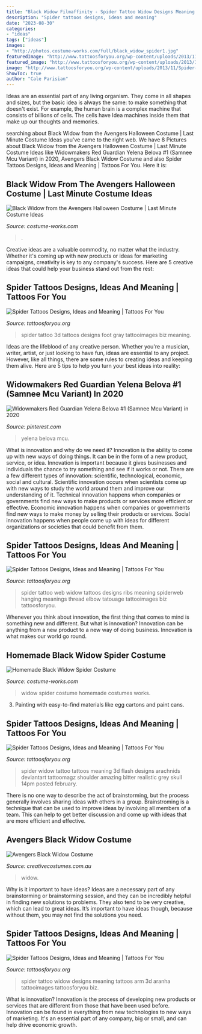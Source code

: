 ```yaml
---
title: "Black Widow Filmaffinity - Spider Tattoo Widow Designs Meaning Tattoos Arm 3d Aranha Tattooimages Tattoosforyou Biz"
description: "Spider tattoos designs, ideas and meaning"
date: "2023-08-30"
categories:
- "ideas"
tags: ["ideas"]
images:
- "http://photos.costume-works.com/full/black_widow_spider1.jpg"
featuredImage: "http://www.tattoosforyou.org/wp-content/uploads/2013/11/Spider-Tattoo-Designs.jpg"
featured_image: "http://www.tattoosforyou.org/wp-content/uploads/2013/11/Spider-Tattoo-Flash-768x1024.jpg"
image: "http://www.tattoosforyou.org/wp-content/uploads/2013/11/Spider-Tattoo-Pictures.jpg"
ShowToc: true
author: "Cale Parisian"
---
```



Ideas are an essential part of any living organism. They come in all shapes and sizes, but the basic idea is always the same: to make something that doesn't exist. For example, the human brain is a complex machine that consists of billions of cells. The cells have Idea machines inside them that make up our thoughts and memories.

	

		
searching about Black Widow from the Avengers Halloween Costume | Last Minute Costume Ideas you've came to the right web. We have 8 Pictures about Black Widow from the Avengers Halloween Costume | Last Minute Costume Ideas like Widowmakers Red Guardian Yelena Belova #1 (Samnee Mcu Variant) in 2020, Avengers Black Widow Costume and also Spider Tattoos Designs, Ideas and Meaning | Tattoos For You. Here it is:
		
    
## Black Widow From The Avengers Halloween Costume | Last Minute Costume Ideas

<img loading=lazy src="https://photos.costume-works.com/full/black_widow_from_the_avengers.jpg" onerror="this.onerror=null;this.src='https://tse1.mm.bing.net/th?id=OIP.g0aK6jJLk1rW4w79fsjFLwHaQF&amp;pid=15.1';" alt="Black Widow from the Avengers Halloween Costume | Last Minute Costume Ideas">

_Source: costume-works.com_

>. 

	

Creative ideas are a valuable commodity, no matter what the industry. Whether it's coming up with new products or ideas for marketing campaigns, creativity is key to any company's success. Here are 5 creative ideas that could help your business stand out from the rest: 

    
## Spider Tattoos Designs, Ideas And Meaning | Tattoos For You

<img loading=lazy src="http://www.tattoosforyou.org/wp-content/uploads/2013/11/Spider-3D-Tattoo-1024x768.jpg" onerror="this.onerror=null;this.src='https://tse1.mm.bing.net/th?id=OIP.mTgB_OrKyG2sqXaIsdzhgwHaFj&amp;pid=15.1';" alt="Spider Tattoos Designs, Ideas and Meaning | Tattoos For You">

_Source: tattoosforyou.org_

>spider tattoo 3d tattoos designs foot gray tattooimages biz meaning. 

	

Ideas are the lifeblood of any creative person. Whether you're a musician, writer, artist, or just looking to have fun, ideas are essential to any project. However, like all things, there are some rules to creating ideas and keeping them alive. Here are 5 tips to help you turn your best ideas into reality:

    
## Widowmakers Red Guardian Yelena Belova #1 (Samnee Mcu Variant) In 2020

<img loading=lazy src="https://i.pinimg.com/736x/c6/40/51/c640517872b5fa430b16644085f3b32a.jpg" onerror="this.onerror=null;this.src='https://tse1.mm.bing.net/th?id=OIP.n9AW6IzfxboC5OPrBQWGlAHaLg&amp;pid=15.1';" alt="Widowmakers Red Guardian Yelena Belova #1 (Samnee Mcu Variant) in 2020">

_Source: pinterest.com_

>yelena belova mcu. 

	

What is innovation and why do we need it?
Innovation is the ability to come up with new ways of doing things. It can be in the form of a new product, service, or idea. Innovation is important because it gives businesses and individuals the chance to try something and see if it works or not.
There are a few different types of innovation: scientific, technological, economic, social and cultural. Scientific innovation occurs when scientists come up with new ways to study the world around them and improve our understanding of it. Technical innovation happens when companies or governments find new ways to make products or services more efficient or effective. Economic innovation happens when companies or governments find new ways to make money by selling their products or services. Social innovation happens when people come up with ideas for different organizations or societies that could benefit from them.

    
## Spider Tattoos Designs, Ideas And Meaning | Tattoos For You

<img loading=lazy src="http://www.tattoosforyou.org/wp-content/uploads/2013/11/Spider-Tattoo-Pictures.jpg" onerror="this.onerror=null;this.src='https://tse4.mm.bing.net/th?id=OIP.U15cirRPkzYn6bDtqO6M0wHaJ4&amp;pid=15.1';" alt="Spider Tattoos Designs, Ideas and Meaning | Tattoos For You">

_Source: tattoosforyou.org_

>spider tattoo web widow tattoos designs ribs meaning spiderweb hanging meanings thread elbow tatouage tattooimages biz tattoosforyou. 

	

Whenever you think about innovation, the first thing that comes to mind is something new and different. But what is innovation? Innovation can be anything from a new product to a new way of doing business. Innovation is what makes our world go round.

    
## Homemade Black Widow Spider Costume

<img loading=lazy src="http://photos.costume-works.com/full/black_widow_spider1.jpg" onerror="this.onerror=null;this.src='https://tse2.mm.bing.net/th?id=OIP.rwPMsnMycu9AEkvR2gizswHaJ3&amp;pid=15.1';" alt="Homemade Black Widow Spider Costume">

_Source: costume-works.com_

>widow spider costume homemade costumes works. 

	

3. Painting with easy-to-find materials like egg cartons and paint cans.

    
## Spider Tattoos Designs, Ideas And Meaning | Tattoos For You

<img loading=lazy src="http://www.tattoosforyou.org/wp-content/uploads/2013/11/Spider-Tattoo-Flash-768x1024.jpg" onerror="this.onerror=null;this.src='https://tse4.mm.bing.net/th?id=OIP.cFcRi3uSv--A_kX-guIpAQHaJ4&amp;pid=15.1';" alt="Spider Tattoos Designs, Ideas and Meaning | Tattoos For You">

_Source: tattoosforyou.org_

>spider widow tattoo tattoos meaning 3d flash designs arachnids deviantart tattoomagz shoulder amazing bitter realistic grey skull 14pm posted february. 

	

There is no one way to describe the act of brainstorming, but the process generally involves sharing ideas with others in a group. Brainstroming is a technique that can be used to improve ideas by involving all members of a team. This can help to get better discussion and come up with ideas that are more efficient and effective.

    
## Avengers Black Widow Costume

<img loading=lazy src="https://www.creativecostumes.com.au/wp-content/uploads/2018/07/CC_April_18_285-768x1024.jpg" onerror="this.onerror=null;this.src='https://tse3.mm.bing.net/th?id=OIP._By18KL_9NGdLj6ihVJkEgHaJ4&amp;pid=15.1';" alt="Avengers Black Widow Costume">

_Source: creativecostumes.com.au_

>widow. 

	

Why is it important to have ideas?
Ideas are a necessary part of any brainstorming or brainstorming session, and they can be incredibly helpful in finding new solutions to problems. They also tend to be very creative, which can lead to great ideas. It’s important to have ideas though, because without them, you may not find the solutions you need.

    
## Spider Tattoos Designs, Ideas And Meaning | Tattoos For You

<img loading=lazy src="http://www.tattoosforyou.org/wp-content/uploads/2013/11/Spider-Tattoo-Designs.jpg" onerror="this.onerror=null;this.src='https://tse4.mm.bing.net/th?id=OIP.FuGEM64uWlbQTHZANmUlcAHaJ4&amp;pid=15.1';" alt="Spider Tattoos Designs, Ideas and Meaning | Tattoos For You">

_Source: tattoosforyou.org_

>spider tattoo widow designs meaning tattoos arm 3d aranha tattooimages tattoosforyou biz. 

	

What is innovation?
Innovation is the process of developing new products or services that are different from those that have been used before. Innovation can be found in everything from new technologies to new ways of marketing. It's an essential part of any company, big or small, and can help drive economic growth.

